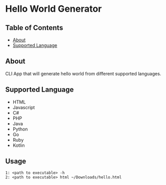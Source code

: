 # **Hello World Generator**

## Table of Contents

- [About](#about)
- [Supported Language](#supported-language)

## About

CLI App that will generate hello world from different supported languages.

## Supported Language

- HTML
- Javascript
- C#
- PHP
- Java
- Python
- Go
- Ruby
- Kotlin

## Usage

``` Terminal
1: <path to executable> -h
2: <path to executable> html ~/Downloads/hello.html
```
